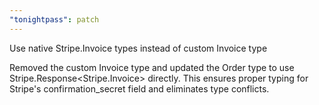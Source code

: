 ```yaml
---
"tonightpass": patch
---
```


Use native Stripe.Invoice types instead of custom Invoice type

Removed the custom Invoice type and updated the Order type to use Stripe.Response<Stripe.Invoice> directly. This ensures proper typing for Stripe's confirmation_secret field and eliminates type conflicts.